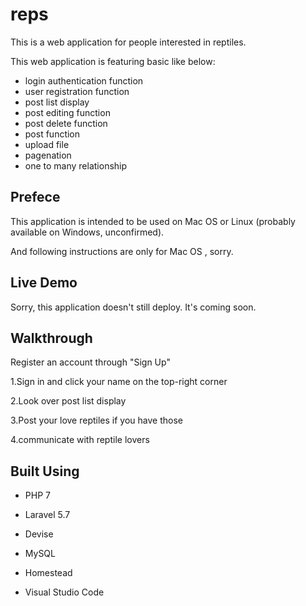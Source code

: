 # reps

This is a web application for people interested in reptiles.

This web application is featuring basic like below:

* login authentication function
* user registration function
* post list display
* post editing function
* post delete function
* post function
* upload file
* pagenation
* one to many relationship

## Prefece

This application is intended to be used on Mac OS  or Linux (probably available on Windows, unconfirmed).

And following instructions are only for Mac OS , sorry.

## Live Demo
Sorry, this application doesn't still deploy. It's coming soon. 

## Walkthrough
Register an account through "Sign Up"

1.Sign in and click your name on the top-right corner  

2.Look over post list display  

3.Post your love reptiles if you have those   

4.communicate with reptile lovers

## Built Using
* PHP 7

* Laravel 5.7

* Devise

* MySQL

* Homestead

* Visual Studio Code
